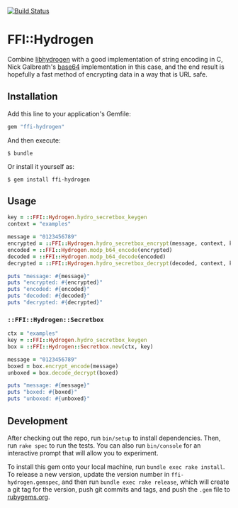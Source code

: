 [![Build Status](https://travis-ci.org/minond/ffi-hydrogen.svg?branch=master)](https://travis-ci.org/minond/ffi-hydrogen)

# FFI::Hydrogen

Combine [libhydrogen](https://github.com/jedisct1/libhydrogen) with a good
implementation of string encoding in C, Nick Galbreath's
[base64](https://github.com/client9/stringencoders) implementation in this
case, and the end result is hopefully a fast method of encrypting data in a way
that is URL safe.

## Installation

Add this line to your application's Gemfile:

```ruby
gem "ffi-hydrogen"
```

And then execute:

    $ bundle

Or install it yourself as:

    $ gem install ffi-hydrogen

## Usage

```ruby
key = ::FFI::Hydrogen.hydro_secretbox_keygen
context = "examples"

message = "0123456789"
encrypted = ::FFI::Hydrogen.hydro_secretbox_encrypt(message, context, key)
encoded = ::FFI::Hydrogen.modp_b64_encode(encrypted)
decoded = ::FFI::Hydrogen.modp_b64_decode(encoded)
decrypted = ::FFI::Hydrogen.hydro_secretbox_decrypt(decoded, context, key)

puts "message: #{message}"
puts "encrypted: #{encrypted}"
puts "encoded: #{encoded}"
puts "decoded: #{decoded}"
puts "decrypted: #{decrypted}"
```

### `::FFI::Hydrogen::Secretbox`

```ruby
ctx = "examples"
key = ::FFI::Hydrogen.hydro_secretbox_keygen
box = ::FFI::Hydrogen::Secretbox.new(ctx, key)

message = "0123456789"
boxed = box.encrypt_encode(message)
unboxed = box.decode_decrypt(boxed)

puts "message: #{message}"
puts "boxed: #{boxed}"
puts "unboxed: #{unboxed}"
```

## Development

After checking out the repo, run `bin/setup` to install dependencies. Then, run
`rake spec` to run the tests. You can also run `bin/console` for an interactive
prompt that will allow you to experiment.

To install this gem onto your local machine, run `bundle exec rake install`. To
release a new version, update the version number in `ffi-hydrogen.gemspec`, and
then run `bundle exec rake release`, which will create a git tag for the
version, push git commits and tags, and push the `.gem` file to
[rubygems.org](https://rubygems.org).
